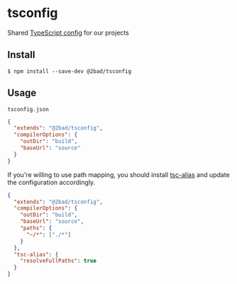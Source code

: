 # tsconfig

Shared [TypeScript config](https://www.typescriptlang.org/docs/handbook/tsconfig-json.html) for our projects

## Install

```
$ npm install --save-dev @2bad/tsconfig
```

## Usage

`tsconfig.json`

```json
{
  "extends": "@2bad/tsconfig",
  "compilerOptions": {
    "outDir": "build",
    "baseUrl": "source"
  }
}
```

If you're willing to use path mapping, you should install [tsc-alias](https://github.com/justkey007/tsc-alias) and update the configuration accordingly.

```json
{
  "extends": "@2bad/tsconfig",
  "compilerOptions": {
    "outDir": "build",
    "baseUrl": "source",
    "paths": {
      "~/*": ["./*"]
    }
  },
  "tsc-alias": {
    "resolveFullPaths": true
  }
}
```
